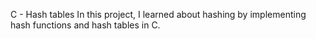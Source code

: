 C - Hash tables
In this project, I learned about hashing by implementing hash functions and hash tables in C.